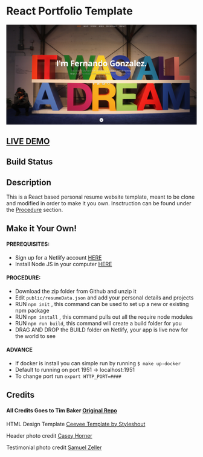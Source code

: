 # React Portfolio Template

![React Resume Website Template](./portfolio.png)

## <a href="https://lucid-swanson-ca04a3.netlify.app/">LIVE DEMO</a>

## Build Status

## Description

This is a React based personal resume website template, meant to be clone and modified in order to make it you own. Insctruction can be found under the [Procedure](#procedure) section.

## Make it Your Own!

#### PREREQUISITES:

- Sign up for a Netlify account <a href='https://www.netlify.com'>HERE</a>
- Install Node JS in your computer <a href='https://nodejs.org/en/'>HERE</a>

#### PROCEDURE:

- Download the zip folder from Github and unzip it
- Edit <code>public/resumeData.json</code> and add your personal details and projects
- RUN <code>npm init</code> , this command can be used to set up a new or existing npm package
- RUN <code>npm install</code> , this command pulls out all the require node modules
- RUN <code>npm run build</code>, this command will create a build folder for you
- DRAG AND DROP the BUILD folder on Netlify, your app is live now for the world to see

#### ADVANCE

- If docker is install you can simple run by running `$ make up-docker`
- Default to running on port 1951 -> localhost:1951
- To change port run `export HTTP_PORT=####`

## Credits

#### All Credits Goes to Tim Baker <a href='https://github.com/tbakerx/react-resume-template'>Original Repo</a>

HTML Design Template
<a href="https://www.styleshout.com/free-templates/ceevee/">Ceevee Template by Styleshout</a>

Header photo credit
<a href="https://unsplash.com/@mischievous_penguins?utm_medium=referral&amp;utm_campaign=photographer-credit&amp;utm_content=creditBadge">Casey Horner</a>

Testimonial photo credit
<a href="https://unsplash.com/@samuelzeller?utm_medium=referral&amp;utm_campaign=photographer-credit&amp;utm_content=creditBadge">Samuel Zeller</a>
